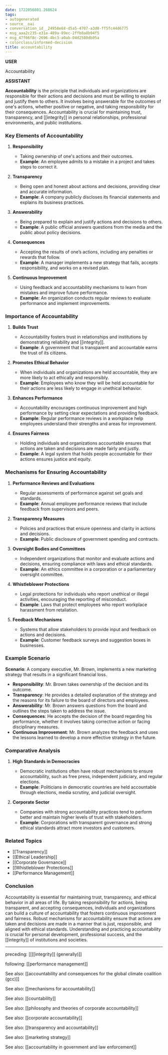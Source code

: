 ```yaml
---
date: 1722056801.268624
tags:
- autogenerated
- source__oai
- conversation_id__24958e68-d5a5-4707-a3d0-ff5fc44d6775
- msg_aaa2c235-e31a-489a-89ec-2ffb8a8b94f5
- msg_47f66f8c-2696-4bc3-a0ab-04d2580db05a
- colorclass/informed-decision
title: accountability
---
```


**USER**

Accountability


**ASSISTANT**

**Accountability** is the principle that individuals and organizations are responsible for their actions and decisions and must be willing to explain and justify them to others. It involves being answerable for the outcomes of one's actions, whether positive or negative, and taking responsibility for their consequences. Accountability is crucial for maintaining trust, transparency, and [[integrity]] in personal relationships, professional environments, and public institutions.

### Key Elements of Accountability

1. **Responsibility**
   - Taking ownership of one's actions and their outcomes.
   - **Example**: An employee admits to a mistake in a project and takes steps to correct it.

2. **Transparency**
   - Being open and honest about actions and decisions, providing clear and accurate information.
   - **Example**: A company publicly discloses its financial statements and explains its business practices.

3. **Answerability**
   - Being prepared to explain and justify actions and decisions to others.
   - **Example**: A public official answers questions from the media and the public about policy decisions.

4. **Consequences**
   - Accepting the results of one’s actions, including any penalties or rewards that follow.
   - **Example**: A manager implements a new strategy that fails, accepts responsibility, and works on a revised plan.

5. **Continuous Improvement**
   - Using feedback and accountability mechanisms to learn from mistakes and improve future performance.
   - **Example**: An organization conducts regular reviews to evaluate performance and implement improvements.

### Importance of Accountability

1. **Builds Trust**
   - Accountability fosters trust in relationships and institutions by demonstrating reliability and [[integrity]].
   - **Example**: A government that is transparent and accountable earns the trust of its citizens.

2. **Promotes Ethical Behavior**
   - When individuals and organizations are held accountable, they are more likely to act ethically and responsibly.
   - **Example**: Employees who know they will be held accountable for their actions are less likely to engage in unethical behavior.

3. **Enhances Performance**
   - Accountability encourages continuous improvement and high performance by setting clear expectations and providing feedback.
   - **Example**: Regular performance reviews in a workplace help employees understand their strengths and areas for improvement.

4. **Ensures Fairness**
   - Holding individuals and organizations accountable ensures that actions are taken and decisions are made fairly and justly.
   - **Example**: A legal system that holds people accountable for their actions ensures justice and equity.

### Mechanisms for Ensuring Accountability

1. **Performance Reviews and Evaluations**
   - Regular assessments of performance against set goals and standards.
   - **Example**: Annual employee performance reviews that include feedback from supervisors and peers.

2. **Transparency Measures**
   - Policies and practices that ensure openness and clarity in actions and decisions.
   - **Example**: Public disclosure of government spending and contracts.

3. **Oversight Bodies and Committees**
   - Independent organizations that monitor and evaluate actions and decisions, ensuring compliance with laws and ethical standards.
   - **Example**: An ethics committee in a corporation or a parliamentary oversight committee.

4. **Whistleblower Protections**
   - Legal protections for individuals who report unethical or illegal activities, encouraging the reporting of misconduct.
   - **Example**: Laws that protect employees who report workplace harassment from retaliation.

5. **Feedback Mechanisms**
   - Systems that allow stakeholders to provide input and feedback on actions and decisions.
   - **Example**: Customer feedback surveys and suggestion boxes in businesses.

### Example Scenario

**Scenario**: A company executive, Mr. Brown, implements a new marketing strategy that results in a significant financial loss.

- **Responsibility**: Mr. Brown takes ownership of the decision and its outcome.
- **Transparency**: He provides a detailed explanation of the strategy and the reasons for its failure to the board of directors and employees.
- **Answerability**: Mr. Brown answers questions from the board and outlines the steps taken to address the issue.
- **Consequences**: He accepts the decision of the board regarding his performance, whether it involves taking corrective action or facing disciplinary measures.
- **Continuous Improvement**: Mr. Brown analyzes the feedback and uses the lessons learned to develop a more effective strategy in the future.

### Comparative Analysis

1. **High Standards in Democracies**
   - Democratic institutions often have robust mechanisms to ensure accountability, such as free press, independent judiciary, and regular elections.
   - **Example**: Politicians in democratic countries are held accountable through elections, media scrutiny, and judicial oversight.

2. **Corporate Sector**
   - Companies with strong accountability practices tend to perform better and maintain higher levels of trust with stakeholders.
   - **Example**: Corporations with transparent governance and strong ethical standards attract more investors and customers.

### Related Topics

- [[Transparency]]
- [[Ethical Leadership]]
- [[Corporate Governance]]
- [[Whistleblower Protections]]
- [[Performance Management]]

### Conclusion

Accountability is essential for maintaining trust, transparency, and ethical behavior in all areas of life. By taking responsibility for actions, being transparent, and accepting consequences, individuals and organizations can build a culture of accountability that fosters continuous improvement and fairness. Robust mechanisms for accountability ensure that actions are taken and decisions are made in a manner that is just, responsible, and aligned with ethical standards. Understanding and practicing accountability is crucial for personal development, professional success, and the [[integrity]] of institutions and societies.


---

preceding: [[[[integrity]] (generally)]]  


following: [[performance management]]

See also: [[accountability and consequences for the global climate coalition (gcc)]]


See also: [[mechanisms for accountability]]


See also: [[countability]]


See also: [[philosophy and theories of corporate accountability]]


See also: [[corporate accountability]]


See also: [[transparency and accountability]]


See also: [[marketing strategy]]


See also: [[accountability in government and law enforcement]]